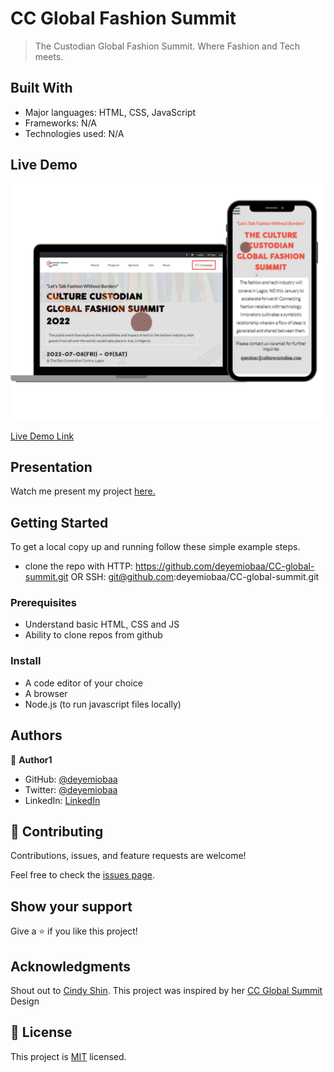 # CC Global Fashion Summit

> The Custodian Global Fashion Summit. Where Fashion and Tech meets.


## Built With

- Major languages: HTML, CSS, JavaScript
- Frameworks: N/A
- Technologies used: N/A

## Live Demo
<img src="images/project-snapshot.svg" alt="Project Snapshot">

[Live Demo Link](https://deyemiobaa.github.io/CC-global-summit/)

## Presentation

Watch me present my project [here.](https://www.loom.com/share/551d14d5b30f489098da3672a76c27b3)

## Getting Started

To get a local copy up and running follow these simple example steps.
- clone the repo with HTTP: https://github.com/deyemiobaa/CC-global-summit.git  OR SSH: git@github.com:deyemiobaa/CC-global-summit.git

### Prerequisites
- Understand basic HTML, CSS and JS
- Ability to clone repos from github

### Install

- A code editor of your choice
- A browser
- Node.js (to run javascript files locally)


## Authors

👤 **Author1**

- GitHub: [@deyemiobaa](https://github.com/deyemiobaa)
- Twitter: [@deyemiobaa](https://twitter.com/deyemiobaa)
- LinkedIn: [LinkedIn](https://linkedin.com/in/sodiqa)


## 🤝 Contributing

Contributions, issues, and feature requests are welcome!

Feel free to check the [issues page](https://github.com/deyemiobaa/CC-global-summit/issues).

## Show your support

Give a ⭐️ if you like this project!

## Acknowledgments

Shout out to [Cindy Shin](https://www.behance.net/adagio07). This project was inspired by her [CC Global Summit](https://www.behance.net/gallery/29845175/CC-Global-Summit-2015) Design

## 📝 License

This project is [MIT](LICENSE) licensed.
